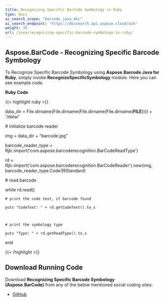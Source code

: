 ```yaml
---
title: Recognizing Specific BarCode Symbology in Ruby
type: docs
ai_search_scope: "barcode_java_doc"
ai_search_endpoint: "https://docsearch.api.aspose.cloud/ask"
weight: 30
url: /java/recognizing-specific-barcode-symbology-in-ruby/
---
```


## **Aspose.BarCode - Recognizing Specific Barcode Symbology**
To Recognize Specific Barcode Symbology using **Aspose.Barcode Java for Ruby**, simply invoke **RecognizeSpecificSymbology** module. Here you can see example code.

**Ruby Code**

{{< highlight ruby >}}

 data_dir = File.dirname(File.dirname(File.dirname(File.dirname(__FILE__)))) + '/data/'

\# initialize barcode reader

img = data_dir + "barcode.jpg"

barcode_reader_type = Rjb::import('com.aspose.barcoderecognition.BarCodeReadType')

rd = Rjb::import('com.aspose.barcoderecognition.BarCodeReader').new(img, barcode_reader_type.Code39Standard)

\# read barcode

while rd.read()

    # print the code text, if barcode found

    puts "CodeText: " + rd.getCodeText().to_s



    # print the symbology type

    puts "Type: " + rd.getReadType().to_s

end

{{< /highlight >}}
## **Download Running Code**
Download **Recognizing Specific Barcode Symbology (Aspose.BarCode)** from any of the below mentioned social coding sites:

- [GitHub](https://github.com/aspose-barcode/Aspose.BarCode-for-Java/blob/master/Plugins/Aspose_Barcode_Java_for_Ruby/lib/asposebarcodejava/BarcodeRecognition/recognizespecificsymbology.rb)
